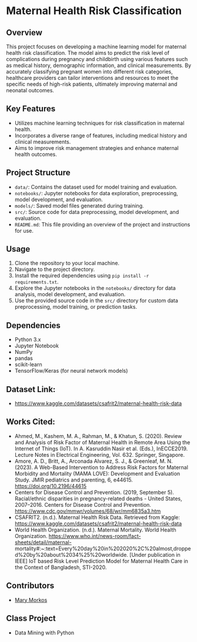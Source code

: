 # Maternal Health Risk Classification

## Overview

This project focuses on developing a machine learning model for maternal health risk classification. The model aims to predict the risk level of complications during pregnancy and childbirth using various features such as medical history, demographic information, and clinical measurements. By accurately classifying pregnant women into different risk categories, healthcare providers can tailor interventions and resources to meet the specific needs of high-risk patients, ultimately improving maternal and neonatal outcomes.

## Key Features

- Utilizes machine learning techniques for risk classification in maternal health.
- Incorporates a diverse range of features, including medical history and clinical measurements.
- Aims to improve risk management strategies and enhance maternal health outcomes.

## Project Structure

- `data/`: Contains the dataset used for model training and evaluation.
- `notebooks/`: Jupyter notebooks for data exploration, preprocessing, model development, and evaluation.
- `models/`: Saved model files generated during training.
- `src/`: Source code for data preprocessing, model development, and evaluation.
- `README.md`: This file providing an overview of the project and instructions for use.

## Usage

1. Clone the repository to your local machine.
2. Navigate to the project directory.
3. Install the required dependencies using `pip install -r requirements.txt`.
4. Explore the Jupyter notebooks in the `notebooks/` directory for data analysis, model development, and evaluation.
5. Use the provided source code in the `src/` directory for custom data preprocessing, model training, or prediction tasks.

## Dependencies

- Python 3.x
- Jupyter Notebook
- NumPy
- pandas
- scikit-learn
- TensorFlow/Keras (for neural network models)

## Dataset Link: 
- https://www.kaggle.com/datasets/csafrit2/maternal-health-risk-data

## Works Cited: 
- Ahmed, M., Kashem, M. A., Rahman, M., & Khatun, S. (2020). Review and Analysis of Risk Factor of Maternal Health in Remote Area Using the Internet of Things (IoT). In A. Kasruddin      Nasir et al. (Eds.), InECCE2019. Lecture Notes in Electrical Engineering, Vol. 632. Springer, Singapore.
- Amore, A. D., Britt, A., Arconada Alvarez, S. J., & Greenleaf, M. N. (2023). A Web-Based Intervention to Address Risk Factors for Maternal Morbidity and Mortality (MAMA LOVE):          Development and Evaluation Study. JMIR pediatrics and parenting, 6, e44615. https://doi.org/10.2196/44615
- Centers for Disease Control and Prevention. (2019, September 5). Racial/ethnic disparities in pregnancy-related deaths - United States, 2007–2016. Centers for Disease Control and       Prevention. https://www.cdc.gov/mmwr/volumes/68/wr/mm6835a3.htm 
- CSAFRIT2. (n.d.). Maternal Health Risk Data. Retrieved from Kaggle: https://www.kaggle.com/datasets/csafrit2/maternal-health-risk-data
- World Health Organization. (n.d.). Maternal Mortality. World Health Organization. https://www.who.int/news-room/fact-sheets/detail/maternal-                       
  mortality#:~:text=Every%20day%20in%202020%2C%20almost,dropped%20by%20about%2034%25%20worldwide. 
  [Under publication in IEEE] IoT based Risk Level Prediction Model for Maternal Health Care in the Context of Bangladesh, STI-2020.

## Contributors

- [Mary Morkos](https://github.com/marymorkos)

## Class Project 
- Data Mining with Python

